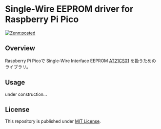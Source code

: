 # Single-Wire EEPROM driver for Raspberry Pi Pico

[![Zenn:posted](https://img.shields.io/static/v1?label=Zenn&message=posted&color=3ea8ff&logo=zenn)](https://zenn.dev/enchan1207/articles/0ecc7747316642)

## Overview

Raspberry Pi Picoで Single-Wire Interface EEPROM [AT21CS01](https://www.microchip.com/en-us/product/at21cs01) を扱うためのライブラリ。

## Usage

under construction...

## License

This repository is published under [MIT License](LICENSE).
